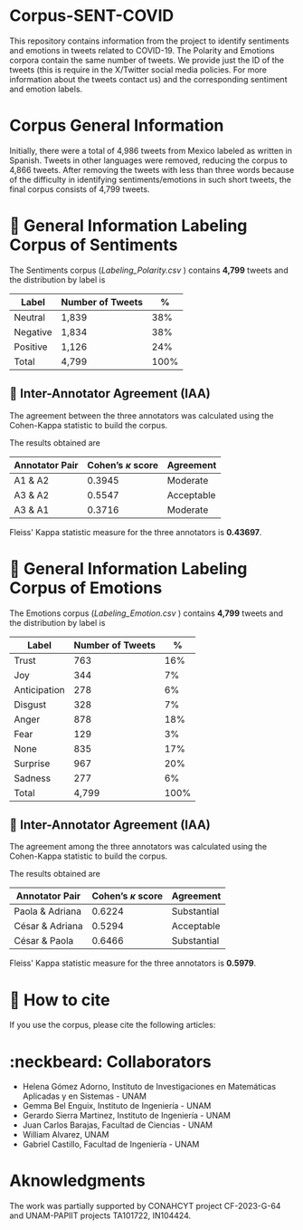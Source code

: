 #  Corpus-SENT-COVID
This repository contains information from the project to identify sentiments and emotions in tweets related to COVID-19. The Polarity and Emotions corpora contain the same number of tweets.
We provide just the ID of the tweets (this is require in the X/Twitter social media policies. For more information about the tweets contact us) and the corresponding sentiment and emotion labels. 

# Corpus General Information

Initially, there were a total of 4,986 tweets from Mexico labeled as written in Spanish. Tweets in other languages were removed, reducing the corpus to 4,866 tweets. After removing the tweets with less than three words because of the difficulty in identifying sentiments/emotions in such short tweets, the final corpus consists of 4,799 tweets.

# :file_folder: General Information Labeling Corpus of Sentiments

The Sentiments corpus (<em>Labeling_Polarity.csv </em>) contains **4,799** tweets and the distribution by label is

| **Label** | **Number of Tweets** | **%** |
| -- | -- | -- |
| Neutral |   1,839   | 38% |
| Negative |  1,834   | 38% |
| Positive |  1,126   | 24% |
| Total | 4,799 | 100% |

##  :mag_right: Inter-Annotator Agreement (IAA)

The agreement between the three annotators was calculated using the Cohen-Kappa statistic to build the corpus. 

The results obtained are

| **Annotator Pair** | **Cohen’s $\kappa$ score** | **Agreement** |
| -- | -- | -- |
| A1 & A2 | 0.3945 | Moderate |
| A3 & A2 | 0.5547 | Acceptable |
| A3 & A1 | 0.3716 | Moderate |

Fleiss' Kappa statistic measure for the three annotators is **0.43697**.

# :file_folder: General Information Labeling Corpus of Emotions


The Emotions corpus (<em>Labeling_Emotion.csv </em>) contains **4,799** tweets and the distribution by label is

| **Label** | **Number of Tweets** | **%** |
| -- | -- | -- 
| Trust |   763   | 16% |
| Joy |  344   | 7% |
| Anticipation |  278   | 6% |
| Disgust | 328 | 7% |
| Anger | 878 | 18% |
| Fear | 129 | 3% |
| None | 835 | 17% |
| Surprise | 967 | 20% |
| Sadness | 277 | 6% |
| Total | 4,799| 100% |

##  :mag_right: Inter-Annotator Agreement (IAA)

The agreement among the three annotators was calculated using the Cohen-Kappa statistic to build the corpus. 

The results obtained are

| **Annotator Pair** | **Cohen’s $\kappa$ score** | **Agreement** |
| -- | -- | -- |
| Paola & Adriana | 0.6224 | Substantial |
| César & Adriana | 0.5294 | Acceptable |
| César & Paola | 0.6466 | Substantial |

Fleiss' Kappa statistic measure for the three annotators is **0.5979**. 

# :pencil: How to cite

If you use the corpus, please cite the following articles:

# :neckbeard: Collaborators

- Helena Gómez Adorno, Instituto de Investigaciones en Matemáticas Aplicadas y en Sistemas - UNAM
- Gemma Bel Enguix, Instituto de Ingeniería - UNAM
- Gerardo Sierra Martinez, Instituto de Ingeniería - UNAM
- Juan Carlos Barajas, Facultad de Ciencias - UNAM
- William Alvarez, UNAM
- Gabriel Castillo, Facultad de Ingeniería - UNAM

# Aknowledgments
The work was partially supported by CONAHCYT project CF-2023-G-64 and UNAM-PAPIIT projects TA101722, IN104424.

